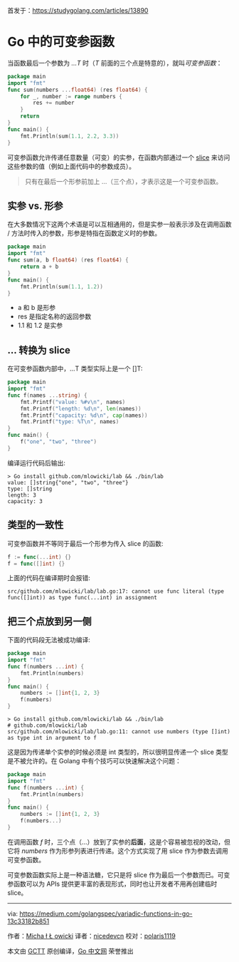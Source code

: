 首发于：https://studygolang.com/articles/13890

# Go 中的可变参函数

当函数最后一个参数为 *...T* 时（*T* 前面的三个点是特意的），就叫*可变参函数*：

```go
package main
import "fmt"
func sum(numbers ...float64) (res float64) {
    for _, number := range numbers {
        res += number
    }
    return
}
func main() {
    fmt.Println(sum(1.1, 2.2, 3.3))
}
```

可变参函数允许传递任意数量（可变）的实参，在函数内部通过一个 [slice](https://golang.org/ref/spec#Slice_types) 来访问这些参数的值（例如上面代码中的参数成员）。

> 只有在最后一个形参前加上 ...（三个点），才表示这是一个可变参函数。

## 实参 vs. 形参

在大多数情况下这两个术语是可以互相通用的，但是实参一般表示涉及在调用函数 / 方法时传入的参数，形参是特指在函数定义时的参数。

```go
package main
import "fmt"
func sum(a, b float64) (res float64) {
    return a + b
}
func main() {
    fmt.Println(sum(1.1, 1.2))
}
```

- a 和 b 是形参
- res 是指定名称的返回参数
- 1.1 和 1.2 是实参

## ... 转换为 slice

在可变参函数内部中，...T 类型实际上是一个 []T:

```go
package main
import "fmt"
func f(names ...string) {
    fmt.Printf("value: %#v\n", names)
    fmt.Printf("length: %d\n", len(names))
    fmt.Printf("capacity: %d\n", cap(names))
    fmt.Printf("type: %T\n", names)
}
func main() {
    f("one", "two", "three")
}
```

编译运行代码后输出:

```
> Go install github.com/mlowicki/lab && ./bin/lab
value: []string{"one", "two", "three"}
type: []string
length: 3
capacity: 3
```

## 类型的一致性

可变参函数并不等同于最后一个形参为传入 slice 的函数:

```go
f := func(...int) {}
f = func([]int) {}
```

上面的代码在编译期时会报错:

```
src/github.com/mlowicki/lab/lab.go:17: cannot use func literal (type func([]int)) as type func(...int) in assignment
```

## 把三个点放到另一侧

下面的代码段无法被成功编译:

```go
package main
import "fmt"
func f(numbers ...int) {
    fmt.Println(numbers)
}
func main() {
    numbers := []int{1, 2, 3}
    f(numbers)
}
```

```
> Go install github.com/mlowicki/lab && ./bin/lab
# github.com/mlowicki/lab
src/github.com/mlowicki/lab/lab.go:11: cannot use numbers (type []int) as type int in argument to f
```

这是因为传递单个实参的时候必须是 int 类型的，所以很明显传递一个 slice 类型是不被允许的。在 Golang 中有个技巧可以快速解决这个问题：

```go
package main
import "fmt"
func f(numbers ...int) {
    fmt.Println(numbers)
}
func main() {
    numbers := []int{1, 2, 3}
    f(numbers...)
}
```

在调用函数 *f* 时，三个点（...）放到了实参的**后面**，这是个容易被忽视的改动，但它将 *numbers* 作为形参列表进行传递。这个方式实现了用 slice 作为参数去调用可变参函数。

可变参数函数实际上是一种语法糖，它只是将 slice 作为最后一个参数而已。可变参函数可以为 APIs 提供更丰富的表现形式，同时也让开发者不用再创建临时 slice。

---

via: https://medium.com/golangspec/variadic-functions-in-go-13c33182b851

作者：[Micha ł Ł owicki](https://medium.com/@mlowicki)
译者：[nicedevcn](https://github.com/nicedevcn)
校对：[polaris1119](https://github.com/polaris1119)

本文由 [GCTT](https://github.com/studygolang/GCTT) 原创编译，[Go 中文网](https://studygolang.com/) 荣誉推出
